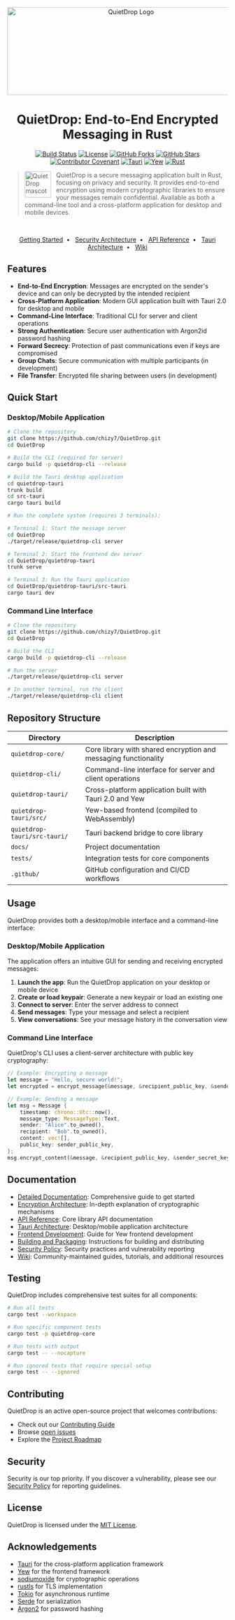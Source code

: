 <div align="center">
  <picture>
    <source media="(prefers-color-scheme: dark)" srcset="./.images/quietdrop-logo-white.svg">
    <source media="(prefers-color-scheme: light)" srcset="./.images/quietdrop-logo-black.svg">
    <img alt="QuietDrop Logo" src="./.images/quietdrop-logo-black.svg" width="550" height="200">
  </picture>
  <h1>QuietDrop: End-to-End Encrypted Messaging in Rust</h1>
  <p>
    <a href="https://github.com/chizy7/QuietDrop/actions"><img src="https://img.shields.io/github/actions/workflow/status/chizy7/QuietDrop/ci.yml?branch=master&style=flat-square&label=build" alt="Build Status"></a>
    <a href="https://github.com/chizy7/QuietDrop/blob/master/LICENSE"><img src="https://img.shields.io/github/license/chizy7/QuietDrop?style=flat-square" alt="License"></a>
    <a href="https://github.com/chizy7/QuietDrop"><img src="https://img.shields.io/github/forks/chizy7/QuietDrop?style=flat-square" alt="GitHub Forks"></a>
    <a href="https://github.com/chizy7/QuietDrop/stargazers"><img src="https://img.shields.io/github/stars/chizy7/QuietDrop?style=flat-square" alt="GitHub Stars"></a>
    <a href="CODE_OF_CONDUCT.md"><img src="https://img.shields.io/badge/Contributor%20Covenant-2.1-4baaaa.svg" alt="Contributor Covenant"></a>
    <a href="https://tauri.app"><img src="https://img.shields.io/badge/Tauri-2.x-blue?style=flat-square" alt="Tauri"></a>
    <a href="https://yew.rs"><img src="https://img.shields.io/badge/Yew-0.20-orange?style=flat-square" alt="Yew"></a>
    <a href="https://www.rust-lang.org"><img src="https://img.shields.io/badge/Rust-1.70%2B-dea584?style=flat-square" alt="Rust"></a>
  </p>
</div>

> <picture>
>   <source media="(prefers-color-scheme: dark)" srcset="./.images/quietdrop-icon-white.svg">
>   <source media="(prefers-color-scheme: light)" srcset="./.images/quietdrop-icon-black.svg">
>   <img alt="QuietDrop mascot" src="./.images/quietdrop-icon-black.svg" style="vertical-align: middle; margin-right: 12px" align="left" height="60">
> </picture>
> QuietDrop is a secure messaging application built in Rust, focusing on privacy and security. It provides end-to-end encryption using modern cryptographic libraries to ensure your messages remain confidential. Available as both a command-line tool and a cross-platform application for desktop and mobile devices.

<br/>

<div align="center">
  <p>
    <a href="docs/DETAILED_DOCS.md">Getting Started</a>&nbsp;&nbsp;•&nbsp;&nbsp;
    <a href="docs/ENCRYPTION.md">Security Architecture</a>&nbsp;&nbsp;•&nbsp;&nbsp;
    <a href="docs/API.md">API Reference</a>&nbsp;&nbsp;•&nbsp;&nbsp;
    <a href="docs/TAURI_ARCHITECTURE.md">Tauri Architecture</a>&nbsp;&nbsp;•&nbsp;&nbsp;
    <a href="https://github.com/chizy7/QuietDrop/wiki">Wiki</a>
  </p>
</div>

## Features

- **End-to-End Encryption**: Messages are encrypted on the sender's device and can only be decrypted by the intended recipient
- **Cross-Platform Application**: Modern GUI application built with Tauri 2.0 for desktop and mobile
- **Command-Line Interface**: Traditional CLI for server and client operations
- **Strong Authentication**: Secure user authentication with Argon2id password hashing
- **Forward Secrecy**: Protection of past communications even if keys are compromised
- **Group Chats**: Secure communication with multiple participants (in development)
- **File Transfer**: Encrypted file sharing between users (in development)

## Quick Start

### Desktop/Mobile Application

```bash
# Clone the repository
git clone https://github.com/chizy7/QuietDrop.git
cd QuietDrop

# Build the CLI (required for server)
cargo build -p quietdrop-cli --release

# Build the Tauri desktop application
cd quietdrop-tauri
trunk build
cd src-tauri
cargo tauri build

# Run the complete system (requires 3 terminals):

# Terminal 1: Start the message server
cd QuietDrop
./target/release/quietdrop-cli server

# Terminal 2: Start the frontend dev server
cd QuietDrop/quietdrop-tauri
trunk serve

# Terminal 3: Run the Tauri application
cd QuietDrop/quietdrop-tauri/src-tauri
cargo tauri dev
```

### Command Line Interface

```bash
# Clone the repository
git clone https://github.com/chizy7/QuietDrop.git
cd QuietDrop

# Build the CLI
cargo build -p quietdrop-cli --release

# Run the server
./target/release/quietdrop-cli server

# In another terminal, run the client
./target/release/quietdrop-cli client
```

## Repository Structure

| **Directory** | **Description** |
|-----------|-------------|
| `quietdrop-core/` | Core library with shared encryption and messaging functionality |
| `quietdrop-cli/` | Command-line interface for server and client operations |
| `quietdrop-tauri/` | Cross-platform application built with Tauri 2.0 and Yew |
| `quietdrop-tauri/src/` | Yew-based frontend (compiled to WebAssembly) |
| `quietdrop-tauri/src-tauri/` | Tauri backend bridge to core library |
| `docs/` | Project documentation |
| `tests/` | Integration tests for core components |
| `.github/` | GitHub configuration and CI/CD workflows |

## Usage

QuietDrop provides both a desktop/mobile interface and a command-line interface:

### Desktop/Mobile Application

The application offers an intuitive GUI for sending and receiving encrypted messages:

1. **Launch the app**: Run the QuietDrop application on your desktop or mobile device
2. **Create or load keypair**: Generate a new keypair or load an existing one
3. **Connect to server**: Enter the server address to connect
4. **Send messages**: Type your message and select a recipient
5. **View conversations**: See your message history in the conversation view

### Command Line Interface

QuietDrop's CLI uses a client-server architecture with public key cryptography:

```rust
// Example: Encrypting a message
let message = "Hello, secure world!";
let encrypted = encrypt_message(&message, &recipient_public_key, &sender_secret_key);

// Example: Sending a message
let msg = Message {
    timestamp: chrono::Utc::now(),
    message_type: MessageType::Text,
    sender: "Alice".to_owned(),
    recipient: "Bob".to_owned(),
    content: vec![],
    public_key: sender_public_key,
};
msg.encrypt_content(&message, &recipient_public_key, &sender_secret_key);
```

## Documentation

- [Detailed Documentation](docs/DETAILED_DOCS.md): Comprehensive guide to get started
- [Encryption Architecture](docs/ENCRYPTION.md): In-depth explanation of cryptographic mechanisms
- [API Reference](docs/API.md): Core library API documentation
- [Tauri Architecture](docs/TAURI_ARCHITECTURE.md): Desktop/mobile application architecture
- [Frontend Development](docs/FRONTEND_DEVELOPMENT.md): Guide for Yew frontend development
- [Building and Packaging](docs/BUILDING_AND_PACKAGING.md): Instructions for building and distributing
- [Security Policy](docs/SECURITY.md): Security practices and vulnerability reporting
- [Wiki](https://github.com/chizy7/QuietDrop/wiki): Community-maintained guides, tutorials, and additional resources

## Testing

QuietDrop includes comprehensive test suites for all components:

```bash
# Run all tests
cargo test --workspace

# Run specific component tests
cargo test -p quietdrop-core

# Run tests with output
cargo test -- --nocapture

# Run ignored tests that require special setup
cargo test -- --ignored
```

## Contributing

QuietDrop is an active open-source project that welcomes contributions:

- Check out our [Contributing Guide](CONTRIBUTING.md)
- Browse [open issues](https://github.com/chizy7/QuietDrop/issues)
- Explore the [Project Roadmap](docs/PROJECT_ROADMAP.md)

## Security

Security is our top priority. If you discover a vulnerability, please see our [Security Policy](docs/SECURITY.md) for reporting guidelines.

## License

QuietDrop is licensed under the [MIT License](LICENSE).

## Acknowledgements

- [Tauri](https://v2.tauri.app/) for the cross-platform application framework
- [Yew](https://yew.rs/) for the frontend framework
- [sodiumoxide](https://github.com/sodiumoxide/sodiumoxide) for cryptographic operations
- [rustls](https://github.com/rustls/rustls) for TLS implementation
- [Tokio](https://github.com/tokio-rs/tokio) for asynchronous runtime
- [Serde](https://github.com/serde-rs/serde) for serialization
- [Argon2](https://github.com/P-H-C/phc-winner-argon2) for password hashing
